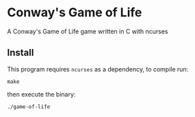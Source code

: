 # Conway's Game of Life

A Conway's Game of Life game written in C with ncurses

## Install

This program requires `ncurses` as a dependency, to compile run:

```
make
```

then execute the binary:

```
./game-of-life
```
